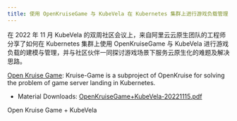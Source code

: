 ```yaml
---
title: 使用 OpenKruiseGame 与 KubeVela 在 Kubernetes 集群上进行游戏负载管理
---
```


在 2022 年 11 月 KubeVela 的双周社区会议上，来自阿里云云原生团队的工程师分享了如何在 Kubernetes 集群上使用 OpenKruiseGame 与 KubeVela 进行游戏负载的建模与管理，并与社区伙伴一同探讨游戏场景下服务云原生化的难题及解决思路。

[Open Kruise Game](https://github.com/openkruise/kruise-game): Kruise-Game is a subproject of OpenKruise for solving the problem of game server landing in Kubernetes.

- Material Downloads: [OpenKruiseGame+KubeVela-20221115.pdf](https://kubevelacharts.oss-accelerate.aliyuncs.com/docs/openkruisegame%2Bkubevela.pdf)


<object data="https://kubevelacharts.oss-accelerate.aliyuncs.com/docs/openkruisegame%2Bkubevela.pdf" type="application/pdf" width="720" height="480">
  <p>Open Kruise Game + KubeVela</p>
</object>
